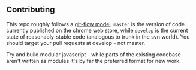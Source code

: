 Contributing
------------
This repo roughly follows a [git-flow model](http://nvie.com/posts/a-successful-git-branching-model/). `master` is the version of code currently published on the chrome web store, while `develop` is the current state of reasonably-stable code (analogous to trunk in the svn world). You should target your pull requests at develop - not master.
  
Try and build modular javascript - while parts of the existing codebase aren't written as modules it's by far the preferred format for new work.
